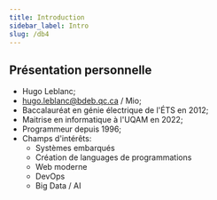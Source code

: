 ```yaml
---
title: Introduction
sidebar_label: Intro
slug: /db4
---
```


## Présentation personnelle

* Hugo Leblanc;
* hugo.leblanc@bdeb.qc.ca / Mio;
* Baccalauréat en génie électrique de l'ÉTS en 2012;
* Maitrise en informatique à l'UQAM en 2022;
* Programmeur depuis 1996;
* Champs d'intérêts:
    * Systèmes embarqués
    * Création de languages de programmations
    * Web moderne
    * DevOps
    * Big Data / AI